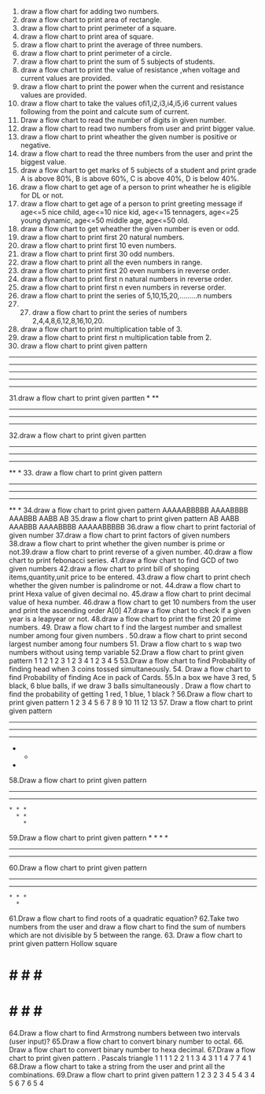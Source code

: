 1. draw a flow chart for adding two numbers.
2. draw a flow chart to print area of rectangle.
3. draw a flow chart to print perimeter of a square.
4. draw a flow chart to print area of square.
5. draw a flow chart to print the average of three numbers.
6. draw a flow chart to print perimeter of a circle.
7. draw a flow chart to print the sum of 5 subjects of students.
8. draw a flow chart to print the value of resistance ,when voltage and current values are provided.
9. draw a flow chart to print the power when the current and resistance values are provided.
10. draw a flow chart to take the values ofi1,i2,i3,i4,i5,i6 current values
    following from the point and calcute sum of current.
12. Draw a flow chart to read the number of digits in given number.
13. draw a flow chart to read two numbers from user and print bigger value.
14. draw a flow chart to print wheather the given number is positive or negative.
15. draw a flow chart to read the three numbers from the user and print the biggest value.
16. draw a flow chart to get marks of 5 subjects of a student and print grade A is above 80%, B is above
    60%, C is above 40%, D is below 40%.
17. draw a flow chart to get age of a person to print wheather he is eligible for DL or not.
18. draw a flow chart to get age of a person to print greeting message if age<=5 nice child, age<=10 nice kid,
     age<=15 tennagers, age<=25 young dynamic, age<=50 middle age, age<=50 old.
19. draw a flow chart to get wheather the given number is even or odd.
20. draw a flow chart to print first 20 natural numbers.
21. draw a flow chart to print first 10 even numbers.
22. draw a flow chart to print first 30 odd numbers.
23. draw a flow chart to print all the even numbers in range.
24. draw a flow chart to print first 20 even numbers in reverse order.
25. draw a flow chart to print first n natural numbers in reverse order.
26. draw a flow chart to print first n even numbers in reverse order.
27. draw a flow chart to print the series of 5,10,15,20,.........n numbers
28. 27. draw a flow chart to print the series of numbers 2,4,4,8,6,12,8,16,10,20.
29. draw a flow chart to print multiplication table of 3.
30. draw a flow chart to print first n multiplication table from 2.
31. draw a flow chart to print given pattern
*****
*****
*****
*****
*****
31.draw a flow chart to print given partten
*
**
***
****
*****
32.draw a flow chart to print given partten
*****
****
***
**
*
33. draw a flow chart to print given pattern
*****
 ****
  ***
   **
    *
34.draw a flow chart to print given pattern
AAAAABBBBB
 AAAABBBB
  AAABBB
   AABB
    AB
35.draw a flow chart to print given pattern
    AB
   AABB
  AAABBB
 AAAABBBB
AAAAABBBBB
36.draw a flow chart to print factorial of given number
37.draw a flow chart to print factors of given numbers
38.draw a flow chart to print whether the given number is prime or not.39.draw a flow chart to print reverse of a given number.
40.draw a flow chart to print febonacci series.
41.draw a flow chart to find GCD of two given numbers
42.draw a flow chart to print bill of shoping items,quantity,unit price to be entered.
43.draw a flow chart to print chech whether the given number is palindrome or not.
44.draw a flow chart to print Hexa value of given decimal no.
45.draw a flow chart to print decimal value of hexa number.
46.draw a flow chart to get 10 numbers from the user and print the ascending order A[0]
47.draw a flow chart to check if a given year is a leapyear or not.
48.draw a flow chart to print the first 20 prime numbers.
49. Draw a flow chart to f ind
the largest number and smallest number among four given numbers .
50.draw a flow chart to print second largest number among four numbers
51. Draw a flow chart to s wap
two numbers without using temp variable
52.Draw a flow chart to print given pattern
1
1 2
1 2 3
1 2 3 4
1 2 3 4 5
53.Draw a flow chart to find Probability
of finding head when 3 coins tossed simultaneously.
54. Draw a flow chart to find Probability of finding Ace in pack of Cards.
55.In a box we have 3 red, 5 black, 6 blue balls, if we draw 3 balls simultaneously . Draw a flow chart
to find the probability of getting 1 red, 1 blue, 1 black ?
56.Draw a flow chart to print given pattern
1
2 3 4
5 6 7 8 9
10 11 12
13
57. Draw
a flow chart to print given pattern
* * * * *
* * * *
* * *
* *
*
58.Draw a flow chart to print given pattern
* * * * *
  * * * *
    * * *
      * *
        *
59.Draw a flow chart to print given pattern
      *
    * * *
  * * * * *
* * * * * * *
60.Draw a flow chart to print given pattern
* * * * * * *
  * * * * *
    * * *
      *
61.Draw a flow chart to find roots of a quadratic equation?
62.Take two numbers from the user and draw a flow chart to find the sum of numbers which
are not divisible by 5 between the range.
63. Draw a flow chart to print given pattern
Hollow square
# # # # #
#       #
#       #
#       #
# # # # #
64.Draw a flow chart to find Armstrong numbers between two intervals (user input)?
65.Draw a flow chart to convert binary number to octal.
66. Draw a flow chart to convert binary number to hexa decimal.
67.Draw a flow chart to print given pattern .
Pascals triangle
     1
    1 1
  1 2 2 1
 1 3 4 3 1
1 4 7 7 4 1
68.Draw a flow chart to take a string from the user and print all the combinations.
69.Draw a flow chart to print given pattern
      1
    2 3 2
  3 4 5 4 3
4 5 6 7 6 5 4
